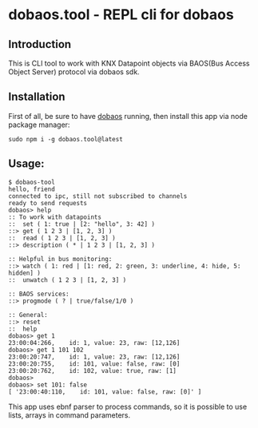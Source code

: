 # dobaos.tool - REPL cli for dobaos

## Introduction

This is CLI tool to work with KNX Datapoint objects via BAOS(Bus Access Object Server) protocol via dobaos sdk.

## Installation

First of all, be sure to have [dobaos](https://github.com/dobaos/dobaos) running, then install this app via node package manager:

```
sudo npm i -g dobaos.tool@latest
```

## Usage:

```
$ dobaos-tool
hello, friend
connected to ipc, still not subscribed to channels
ready to send requests
dobaos> help
:: To work with datapoints
::  set ( 1: true | [2: "hello", 3: 42] )
::> get ( 1 2 3 | [1, 2, 3] )
::  read ( 1 2 3 | [1, 2, 3] )
::> description ( * | 1 2 3 | [1, 2, 3] )

:: Helpful in bus monitoring:
::> watch ( 1: red | [1: red, 2: green, 3: underline, 4: hide, 5: hidden] )
::  unwatch ( 1 2 3 | [1, 2, 3] )

:: BAOS services:
::> progmode ( ? | true/false/1/0 )

:: General:
::> reset
::  help
dobaos> get 1
23:00:04:266,    id: 1, value: 23, raw: [12,126]
dobaos> get 1 101 102
23:00:20:747,    id: 1, value: 23, raw: [12,126]
23:00:20:755,    id: 101, value: false, raw: [0]
23:00:20:762,    id: 102, value: true, raw: [1]
dobaos> 
dobaos> set 101: false
[ '23:00:40:110,    id: 101, value: false, raw: [0]' ]
```

This app uses ebnf parser to process commands, so it is possible to use lists, arrays in command parameters.


